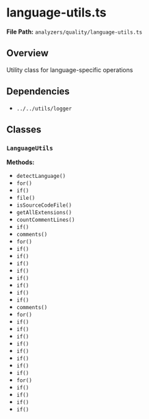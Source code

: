 # language-utils.ts

**File Path:** `analyzers/quality/language-utils.ts`

## Overview

Utility class for language-specific operations

## Dependencies

- `../../utils/logger`

## Classes

### `LanguageUtils`

**Methods:**

- `detectLanguage()`
- `for()`
- `if()`
- `file()`
- `isSourceCodeFile()`
- `getAllExtensions()`
- `countCommentLines()`
- `if()`
- `comments()`
- `for()`
- `if()`
- `if()`
- `if()`
- `if()`
- `if()`
- `if()`
- `if()`
- `if()`
- `comments()`
- `for()`
- `if()`
- `if()`
- `if()`
- `if()`
- `if()`
- `if()`
- `if()`
- `if()`
- `for()`
- `if()`
- `if()`
- `if()`
- `if()`

